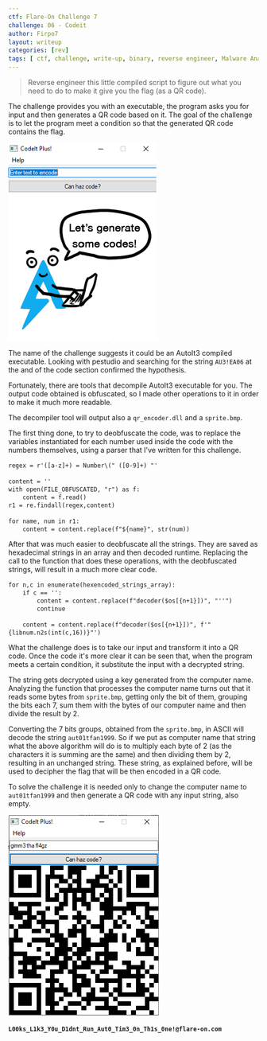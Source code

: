 ```yaml
---
ctf: Flare-On Challenge 7
challenge: 06 - Codeit
author: Firpo7
layout: writeup
categories: [rev]
tags: [ ctf, challenge, write-up, binary, reverse engineer, Malware Analysis]
---
```


> Reverse engineer this little compiled script to figure out what you need to do to make it give you the flag (as a QR code).


The challenge provides you with an executable, the program asks you for input and then generates a QR code based on it. The goal of the challenge is to let the program meet a condition so that the generated QR code contains the flag.

![CodeIt Program](img/6_start.png)

The name of the challenge suggests it could be an AutoIt3 compiled executable. Looking with pestudio and searching for the string ```AU3!EA06``` at the and of the code section confirmed the hypothesis.

Fortunately, there are tools that decompile AutoIt3 executable for you. The output code obtained is obfuscated, so I made other operations to it in order to make it much more readable.

The decompiler tool will output also a ```qr_encoder.dll``` and a ```sprite.bmp```.

The first thing done, to try to deobfuscate the code, was to replace the variables instantiated for each number used inside the code with the numbers themselves, using a parser that I've written for this challenge.

```python=
regex = r'([a-z]+) = Number\(" ([0-9]+) "'

content = ''
with open(FILE_OBFUSCATED, "r") as f:
    content = f.read()
r1 = re.findall(regex,content)

for name, num in r1:
    content = content.replace(f"${name}", str(num))
```

After that was much easier to deobfuscate all the strings. They are saved as hexadecimal strings in an array and then decoded runtime.
Replacing the call to the function that does these operations, with the deobfuscated strings, will result in a much more clear code.

```python=
for n,c in enumerate(hexencoded_strings_array):
    if c == '':
        content = content.replace(f"decoder($os[{n+1}])", "''")
        continue
    
    content = content.replace(f"decoder($os[{n+1}])", f'"{libnum.n2s(int(c,16))}"')

```

What the challenge does is to take our input and transform it into a QR code.
Once the code it's more clear it can be seen that, when the program meets a certain condition, it substitute the input with a decrypted string.

The string gets decrypted using a key generated from the computer name. Analyzing the function that processes the computer name turns out that it reads some bytes from ```sprite.bmp```, getting only the bit of them, grouping the bits each 7, sum them with the bytes of our computer name and then divide the result by 2.

Converting the 7 bits groups, obtained from the ```sprite.bmp```, in ASCII will decode the string ```aut01tfan1999```. So if we put as computer name that string what the above algorithm will do is to multiply each byte of 2 (as the characters it is summing are the same) and then dividing them by 2, resulting in an unchanged string. These string, as explained before, will be used to decipher the flag that will be then encoded in a QR code.

To solve the challenge it is needed only to change the computer name to ```aut01tfan1999``` and then generate a QR code with any input string, also empty.

![QR Code Flag](img/flag_qrcode.png)

**```L00ks_L1k3_Y0u_D1dnt_Run_Aut0_Tim3_0n_Th1s_0ne!@flare-on.com```**